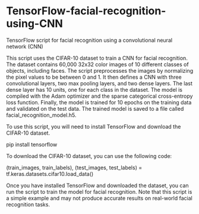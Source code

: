 # TensorFlow-facial-recognition-using-CNN
TensorFlow script for facial recognition using a convolutional neural network (CNN)

This script uses the CIFAR-10 dataset to train a CNN for facial recognition. The dataset contains 60,000 32x32 color images of 10 different classes of objects, including faces. The script preprocesses the images by normalizing the pixel values to be between 0 and 1. It then defines a CNN with three convolutional layers, two max pooling layers, and two dense layers. The last dense layer has 10 units, one for each class in the dataset. The model is compiled with the Adam optimizer and the sparse categorical cross-entropy loss function. Finally, the model is trained for 10 epochs on the training data and validated on the test data. The trained model is saved to a file called facial_recognition_model.h5.

To use this script, you will need to install TensorFlow and download the CIFAR-10 dataset.

pip install tensorflow

To download the CIFAR-10 dataset, you can use the following code:

(train_images, train_labels), (test_images, test_labels) = tf.keras.datasets.cifar10.load_data()

Once you have installed TensorFlow and downloaded the dataset, you can run the script to train the model for facial recognition. Note that this script is a simple example and may not produce accurate results on real-world facial recognition tasks.



